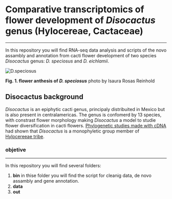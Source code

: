
# **Comparative transcriptomics of flower development of *Disocactus* genus (Hylocereae, Cactaceae)**
___


In this repository you will find RNA-seq data analysis and scripts of the novo assambly and annotation from cacti flower development of two species *Disocactus* genus: *D. speciosus* and *D. eichlamii*.

![D.speciosus](/home/cris/Documentos/EpiDiso/Disocactus_transcriptome/D.speciosus.JPG)

**Fig. 1. flower anthesis of *D. speciosus*** photo by Isaura Rosas Reinhold



## Disocactus background

*Disocactus* is an epiphytic cacti genus, principaly distribuited in Mexico but is also present in centralamericas. The genus is confomerd by 13 species, with constrast flower morphology making *Disocactus* a model to studie flower diversification in cacti flowers. [Phylogenetic studies made with cDNA](https://bioone.org/journals/willdenowia/volume-46/issue-1/wi.46.46112/Molecular-phylogeny-and-taxonomy-of-the-genus-iDisocactus-i-iCactaceae/10.3372/wi.46.46112.full) had shown that *Disocactus* is a monophyletic group member of [Hylocereeae tribe](https://www.researchgate.net/publication320829990_A_phylogenetic_framework_for_the_Hylocereeae_Cactaceae_and_implications_for_the_circumscription_of_the_genera).


### objetive



---
In this repository you will find several folders:

1. **bin** in thise folder you will find the script for cleanig data, de novo assambly and gene annotation.
2. **data**
3. **out**
